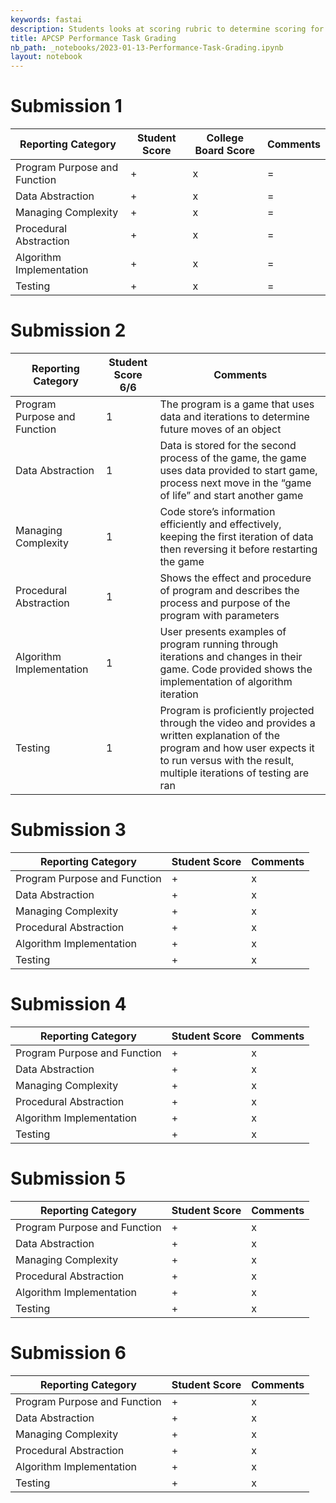 ```yaml
---
keywords: fastai
description: Students looks at scoring rubric to determine scoring for the performance task
title: APCSP Performance Task Grading
nb_path: _notebooks/2023-01-13-Performance-Task-Grading.ipynb
layout: notebook
---
```


<!--
#################################################
### THIS FILE WAS AUTOGENERATED! DO NOT EDIT! ###
#################################################
# file to edit: _notebooks/2023-01-13-Performance-Task-Grading.ipynb
-->

<div class="container" id="notebook-container">
        
<div class="cell border-box-sizing text_cell rendered"><div class="inner_cell">
<div class="text_cell_render border-box-sizing rendered_html">
<h1 id="Submission-1">Submission 1<a class="anchor-link" href="#Submission-1"> </a></h1><table>
<thead><tr>
<th>Reporting Category</th>
<th>Student Score</th>
<th>College Board Score</th>
<th>Comments</th>
</tr>
</thead>
<tbody>
<tr>
<td>Program Purpose and Function</td>
<td>+</td>
<td>x</td>
<td>=</td>
</tr>
<tr>
<td>Data Abstraction</td>
<td>+</td>
<td>x</td>
<td>=</td>
</tr>
<tr>
<td>Managing Complexity</td>
<td>+</td>
<td>x</td>
<td>=</td>
</tr>
<tr>
<td>Procedural Abstraction</td>
<td>+</td>
<td>x</td>
<td>=</td>
</tr>
<tr>
<td>Algorithm Implementation</td>
<td>+</td>
<td>x</td>
<td>=</td>
</tr>
<tr>
<td>Testing</td>
<td>+</td>
<td>x</td>
<td>=</td>
</tr>
</tbody>
</table>
<h1 id="Submission-2">Submission 2<a class="anchor-link" href="#Submission-2"> </a></h1><table>
<thead><tr>
<th>Reporting Category</th>
<th>Student Score 6/6</th>
<th>Comments</th>
</tr>
</thead>
<tbody>
<tr>
<td>Program Purpose and Function</td>
<td>1</td>
<td>The program is a game that uses data and iterations to determine future moves of an object</td>
</tr>
<tr>
<td>Data Abstraction</td>
<td>1</td>
<td>Data is stored for the second process of the game, the game uses data provided to start game, process next move in the “game of life” and start another game</td>
</tr>
<tr>
<td>Managing Complexity</td>
<td>1</td>
<td>Code store’s information efficiently and effectively, keeping the first iteration of data then reversing it before restarting the game</td>
</tr>
<tr>
<td>Procedural Abstraction</td>
<td>1</td>
<td>Shows the effect and procedure of program and describes the process and purpose of the program with parameters</td>
</tr>
<tr>
<td>Algorithm Implementation</td>
<td>1</td>
<td>User presents examples of program running through iterations and changes in their game. Code provided shows the implementation of algorithm iteration</td>
</tr>
<tr>
<td>Testing</td>
<td>1</td>
<td>Program is proficiently projected through the video and provides a written explanation of the program and how user expects it to run versus with the result, multiple iterations of testing are ran</td>
</tr>
</tbody>
</table>
<h1 id="Submission-3">Submission 3<a class="anchor-link" href="#Submission-3"> </a></h1><table>
<thead><tr>
<th>Reporting Category</th>
<th>Student Score</th>
<th>Comments</th>
</tr>
</thead>
<tbody>
<tr>
<td>Program Purpose and Function</td>
<td>+</td>
<td>x</td>
</tr>
<tr>
<td>Data Abstraction</td>
<td>+</td>
<td>x</td>
</tr>
<tr>
<td>Managing Complexity</td>
<td>+</td>
<td>x</td>
</tr>
<tr>
<td>Procedural Abstraction</td>
<td>+</td>
<td>x</td>
</tr>
<tr>
<td>Algorithm Implementation</td>
<td>+</td>
<td>x</td>
</tr>
<tr>
<td>Testing</td>
<td>+</td>
<td>x</td>
</tr>
</tbody>
</table>
<h1 id="Submission-4">Submission 4<a class="anchor-link" href="#Submission-4"> </a></h1><table>
<thead><tr>
<th>Reporting Category</th>
<th>Student Score</th>
<th>Comments</th>
</tr>
</thead>
<tbody>
<tr>
<td>Program Purpose and Function</td>
<td>+</td>
<td>x</td>
</tr>
<tr>
<td>Data Abstraction</td>
<td>+</td>
<td>x</td>
</tr>
<tr>
<td>Managing Complexity</td>
<td>+</td>
<td>x</td>
</tr>
<tr>
<td>Procedural Abstraction</td>
<td>+</td>
<td>x</td>
</tr>
<tr>
<td>Algorithm Implementation</td>
<td>+</td>
<td>x</td>
</tr>
<tr>
<td>Testing</td>
<td>+</td>
<td>x</td>
</tr>
</tbody>
</table>
<h1 id="Submission-5">Submission 5<a class="anchor-link" href="#Submission-5"> </a></h1><table>
<thead><tr>
<th>Reporting Category</th>
<th>Student Score</th>
<th>Comments</th>
</tr>
</thead>
<tbody>
<tr>
<td>Program Purpose and Function</td>
<td>+</td>
<td>x</td>
</tr>
<tr>
<td>Data Abstraction</td>
<td>+</td>
<td>x</td>
</tr>
<tr>
<td>Managing Complexity</td>
<td>+</td>
<td>x</td>
</tr>
<tr>
<td>Procedural Abstraction</td>
<td>+</td>
<td>x</td>
</tr>
<tr>
<td>Algorithm Implementation</td>
<td>+</td>
<td>x</td>
</tr>
<tr>
<td>Testing</td>
<td>+</td>
<td>x</td>
</tr>
</tbody>
</table>
<h1 id="Submission-6">Submission 6<a class="anchor-link" href="#Submission-6"> </a></h1><table>
<thead><tr>
<th>Reporting Category</th>
<th>Student Score</th>
<th>Comments</th>
</tr>
</thead>
<tbody>
<tr>
<td>Program Purpose and Function</td>
<td>+</td>
<td>x</td>
</tr>
<tr>
<td>Data Abstraction</td>
<td>+</td>
<td>x</td>
</tr>
<tr>
<td>Managing Complexity</td>
<td>+</td>
<td>x</td>
</tr>
<tr>
<td>Procedural Abstraction</td>
<td>+</td>
<td>x</td>
</tr>
<tr>
<td>Algorithm Implementation</td>
<td>+</td>
<td>x</td>
</tr>
<tr>
<td>Testing</td>
<td>+</td>
<td>x</td>
</tr>
</tbody>
</table>

</div>
</div>
</div>
</div>
 


